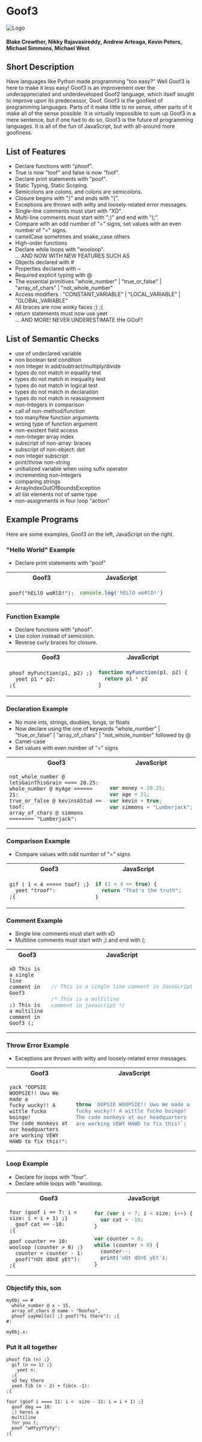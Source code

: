 # Goof3

![Logo](Goof3_Logo.png)

#### Blake Crowther, Nikky Rajavasireddy, Andrew Arteaga, Kevin Peters, Michael Simmons, Michael West

## Short Description

Have languages like Python made programming "too easy?" Well Goof3 is here to make it less easy! Goof3 is an improvement over the underappreciated and underdeveloped Goof2 language, which itself sought to improve upon its predecessor, Goof. Goof3 is the goofiest of programming languages. Parts of it make little to no sense, other parts of it make all of the sense possible. It is virtually impossible to sum up Goof3 in a mere sentence, but if one had to do so, Goof3 is the future of programming languages. It is all of the fun of JavaScript, but with all-around more goofiness.

## List of Features

- Declare functions with "phoof".
- True is now "toof" and false is now "foof".
- Declare print statements with "poof".
- Static Typing, Static Scoping.
- Semicolons are colons, and colons are semicolons.
- Closure begins with "}" and ends with "{".
- Exceptions are thrown with witty and loosely-related error messages.
- Single-line comments must start with "XD".
- Multi-line comments must start with ";)" and end with "(;".
- Compare with an odd number of "=" signs, set values with an even number of "=" signs.
- camelCase sometimes and snake_case others
- High-order functions
- Declare while loops with "wooloop".
<br>... AND NOW WITH NEW FEATURES SUCH AS
- Objects declared with #
- Properties declared with ~
- Required explicit typing with @
- The essential primitives "whole_number" | "true_or_false" | "array_of_chars" | "not_whole_number"
- Access modifiers : "CONSTANT_VARIABLE" | "LOCAL_VARIABLE" | "GLOBAL_VARIABLE"
- All braces are now winky faces ;} ;{
- return statements must now use yeet
<br>... AND MORE! NEVER UNDERESTIMATE tHe GOoF!

## List of Semantic Checks

- use of undeclared variable
- non boolean test condition
- non integer in add/subtract/multiply/divide
- types do not match in equality test
- types do not match in inequality test
- types do not match in logical test
- types do not match in declaration
- types do not match in reassignment
- non-Integers in comparison
- call of non-method/function
- too many/few function arguments
- wrong type of function argument
- non-existent field access
- non-Integer array index
- subscript of non-array: braces
- subscript of non-object: dot
- non integer subscript
- print/throw non-string
- unitialized variable when using sufix operator
- incrementing non-Integers
- comparing strings
- ArrayIndexOutOfBoundsException
- all list elements not of same type
- non-assignments in four loop "action"

## Example Programs

Here are some examples, Goof3 on the left, JavaScript on the right.

### "Hello World" Example

- Declare print statements with "poof"

<table>
  <tr>
  <th>Goof3</th>
  <th>JavaScript</th>
  </tr>

  <tr>
  <td>

```
poof("hELlO woRlD!"):
```

  </td>

  <td>

```javascript
console.log('hELlO woRlD!')
```

  </td>

  </tr>
</table>

### Function Example

- Declare functions with "phoof".
- Use colon instead of semicolon.
- Reverse curly braces for closure.

<table>
  <tr>
  <th>Goof3</th>
  <th>JavaScript</th>
  </tr>

  <tr>
  <td>

```
phoof myFunction(p1, p2) ;}
  yeet p1 * p2:
;{
```

  </td>

  <td>

```javascript
function myFunction(p1, p2) {
  return p1 * p2
}
```

  </td>

  </tr>
</table>

### Declaration Example

- No more ints, strings, doubles, longs, or floats
- Now declare using the one of keywords "whole_number" | "true_or_false" | "array_of_chars" | "not_whole_number" followed by @
- Camel-case
- Set values with even number of "=" signs

<table>
  <tr>
  <th>Goof3</th>
  <th>JavaScript</th>
  </tr>

  <tr>
  <td>

```
not_whole_number @ letsGainThisGrain ==== 20.25:
whole_number @ myAge ====== 21:
true_or_false @ kevinsAStud == toof:
array_of_chars @ simmons ======== "Lumberjack":
```

  </td>

  <td>

```javascript
var money = 20.25;
var age = 21;
var kevin = true;
var simmons = "Lumberjack";
```
  </td>
  </tr>
</table>


### Comparison Example

- Compare values with odd number of "=" signs

<table>
  <tr>
  <th>Goof3</th>
  <th>JavaScript</th>
  </tr>

  <tr>
  <td>

```
gif ( 1 < 4 ===== toof) ;}
  yeet "troof":
;{
```

  </td>

  <td>

```javascript
if (1 < 4 == true) {
  return "That's the truth";
}
```

  </td>

  </tr>
</table>

### Comment Example

- Single line comments must start with xD
- Multiline comments must start with ;) and end with (;

<table>
  <tr>
  <th>Goof3</th>
  <th>JavaScript</th>
  </tr>

  <tr>
  <td>

```
xD This is a single line comment in Goof3

;) This is a multiline
comment in Goof3 (;
```

  </td>

  <td>

```javascript
// This is a single line comment in JavaScript

/* This is a multiline
comment in javascript */
```

  </td>

  </tr>
</table>

### Throw Error Example

- Exceptions are thrown with witty and loosely-related error messages.

<table style="table-layout: fixed; width: 100%">
  <tr>
  <th>Goof3</th>
  <th>JavaScript</th>
  </tr>

  <tr>
  <td style="word-wrap: break-word;">

```
yack "OOPSIE WOOPSIE!! Uwu We made a 
fucky wucky!! A wittle fucko boingo!
The code monkeys at our headquarters
are working VEWY HAWD to fix this!":
```

  </td>

  <td style="word-wrap: break-word;">

```js
throw `OOPSIE WOOPSIE!! Uwu We made a 
fucky wucky!! A wittle fucko boingo!
The code monkeys at our headquarters
are working VEWY HAWD to fix this!`;
```

  </td>

  </tr>
</table>

<!-- ### Class Example

- Classes are defined using the keyword *fourUnitClass*. The word *this* is replaced with *that* for instances references.

<table style="table-layout: fixed; width: 100%">
  <tr>
  <th>Goof3</th>
  <th>JavaScript</th>
  </tr>

  <tr>
  <td style="word-wrap: break-word;">

```
fourUnitClass Rectangle ;}
  constructor(hoof, woof) ;}
    that.hoof == hoof:
    that.woof == woof:
  {;
{;       
```

  </td>

  <td style="word-wrap: break-word;">

```js
class Rectangle {
  constructor(height, width) {
    this.height = height;
    this.width = width;
  }
}
```

  </td>

  </tr>
</table> -->

### Loop Example
- Declare for loops with "four".
- Declare while loops with "wooloop.
<table style="table-layout: fixed; width: 100%">
  <tr>
  <th>Goof3</th>
  <th>JavaScript</th>
  </tr>

  <tr>
  <td style="word-wrap: break-word;">

```
four (goof i == 7: i <  size: i = i + 1) ;}
  goof cat == -10:
;{
```
```
goof counter == 10:
wooloop (counter > 0) ;} 
  counter = counter - 1:
  poof("nOt dOnE yEt"):
;{
```
  </td>

  <td style="word-wrap: break-word;">

```js
for (var i = 7; i < size; i++) {
  var cat = -10;
}
```
```js
var counter = 0;
while (counter > 0) {
  counter--;
  print('nOt dOnE yEt');    
}
```
  </td>

  </tr>
</table>

### Objectify this, son
```
myObj == #
  whole_number @ x ~ 15,
  array_of_chars @ name ~ "Doofus",
  phoof sayHello() ;} poof("hi there"): ;{
#:

myObj.x:
```

### Put it all together

```
phoof fib (n) ;}
  gif (n <= 1) ;}
    yeet n:
  ;{
  xD hey there
  yeet fib (n - 2) + fib(n -1):
;{

four (goof i ==== 11: i <  size - 11: i = i + 1) ;}
  goof dog == 10:
  ;) heres a
  multiline
  for you (;
  poof "wHYyyYYyYy":
;{
```
